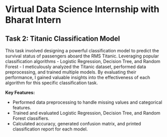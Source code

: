 # Virtual Data Science Internship with Bharat Intern

## Task 2: Titanic Classification Model

This task involved designing a powerful classification model to predict the survival status of passengers aboard the RMS Titanic. Leveraging popular classification algorithms - Logistic Regression, Decision Tree, and Random Forest - I meticulously analyzed the Titanic dataset, performed data preprocessing, and trained multiple models. By evaluating their performance, I gained valuable insights into the effectiveness of each algorithm for this specific classification task.

**Key Features:**
- Performed data preprocessing to handle missing values and categorical features.
- Trained and evaluated Logistic Regression, Decision Tree, and Random Forest classifiers.
- Calculated accuracy, generated confusion matrix, and printed classification report for each model.

